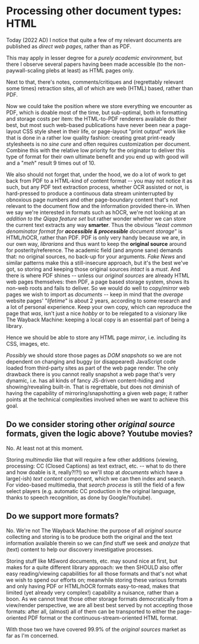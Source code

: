 # Processing other document types: HTML

Today (2022 AD) I notice that quite a few of my relevant documents are published as *direct web pages*, rather than as PDF. 

This may apply in lesser degree for a *purely academic environment*, but there I observe several papers having been made accessible (to the non-paywall-scaling plebs at least) as HTML pages only.

Next to that, there's notes, comments/critiques and (regrettably relevant some times) retraction sites, all of which are web (HTML) based, rather than PDF.

Now we could take the position where we store everything we encounter as PDF, which is doable most of the time, but sub-optimal, both in formatting and storage costs per item: the HTML-to-PDF renderers available do their best, but most such web-based publications have never been near a page-layout CSS style sheet in their life, or page-layout "print output" work like that is done in a rather low quality fashion: creating great print-ready stylesheets is no *sine cure* and often requires customization per document. Combine this with the relative low priority for the originator to deliver this type of format for their own ultimate benefit and you end up with good will and a "*meh*" result 9 times out of 10.

We also should not forget that, under the hood, we do a lot of work to get back from PDF to a HTML-kind of content format -- you may not notice it as such, but any PDF text extraction process, whether OCR assisted or not, is hard-pressed to produce a continuous data stream uninterrupted by obnoxious page numbers and other page-boundary content that's not relevant to the document flow and the information provided there-in. When we say we're interested in formats such as hOCR, we're not looking at an *addition to the Qiqqa feature set* but rather wonder whether we can store the current text extracts any way **smarter**. Thus the obvious "*least common denominator format for **accessible & processible** document storage*" is HTML/hOCR, rather than PDF. PDF is only very handy because we are, in our own way, *librarians* and thus want to keep the **original source** around for posterity/reference. The academic field (and anyone sane) demands that: no original sources, no back-up for your arguments. *Fake News* and similar patterns make this a still-insecure approach, but it's the best we've got, so storing and keeping those original sources *intact* is a *must*. And there is where PDF shines -- unless our *original sources* are already HTML web pages themselves: then PDF, a page based storage system, shows its non-web roots and fails to deliver. So we would do well to copy/*mirror* web pages we wish to import as *documents* -- keep in mind that the *average* website pages' "*lifetime*" is about 2 years, according to some research and a lot of personal experience. Keep your own copy, which can reproduce the page that *was*, isn't just a nice *hobby* or to be relegated to a visionary like The Wayback Machine: keeping a local copy is an essential part of being a library.

Hence we should be able to store any HTML page *mirror*, i.e. including its CSS, images, etc. 

*Possibly* we should store those pages as *DOM snapshots* so we are not dependent on changing and buggy (or disappeared) JavaScript code loaded from third-party sites as part of the web page render. The only drawback there is you cannot really snapshot a web page that's very dynamic, i.e. has all kinds of fancy JS-driven content-hiding and showing/revealing built-in. That is regrettable, but does not diminish of having the capability of mirroring/snapshotting a given web page; it rather points at the technical complexities involved when we want to achieve this goal.


## Do we consider storing other *original source* formats, given the logic above? Youtube movies?

No. At least not at this moment.

Storing *multimedia* like that will require a few other additions (viewing, processing: CC (Closed Captions) as text extract, etc. -- what to do there and how doable is it, really?!?!) so we'll stop at *documents* which have a large(-ish) *text content* component, which we can then index and search. For video-based multimedia, that *search process* is still the field of a few select players (e.g. automatic CC production in the original language, thanks to speech recognition, as done by Google/Youtube).



## Do we support more formats?

No. We're not The Wayback Machine: the purpose of all *original source* collecting and storing is to be produce both the original and the text information available therein so we can *find* stuff we seek and *analyze* that (text) content to help our discovery investigative processes.

Storing stuff like MSword documents, etc. may sound nice at first, but makes for a quite different library approach: we then SHOULD also offer easy reading/viewing capabilities for all those formats and that's not what we wish to spend our efforts on; meanwhile storing these various formats and only having PDF or HTML/hOCR formats easy-to-read, makes that limited (yet already very complex!) capability a nuisance, rather than a boon. As we cannot treat those other storage formats democratically from a view/render perspective, we are all best best served by not accepting those formats: after all, (almost) all of them can be transported to either the page-oriented PDF format or the continuous-stream-oriented HTML format.

With those two we have covered 99.9% of the *original sources* market as far as I'm concerned.


